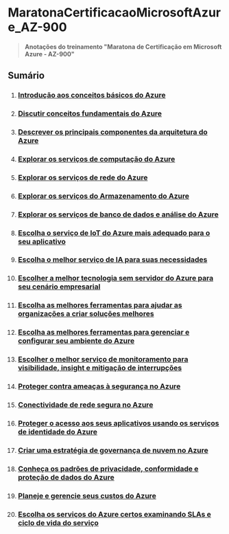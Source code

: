 # MaratonaCertificacaoMicrosoftAzure_AZ-900

> #### Anotações do treinamento "Maratona de Certificação em Microsoft Azure - AZ-900"

## Sumário

1. ### [Introdução aos conceitos básicos do Azure](./Modulo1/M1_Sumario.md)
2. ### [Discutir conceitos fundamentais do Azure](./Modulo2/M2_Sumario.md)
3. ### [Descrever os principais componentes da arquitetura do Azure](./Modulo3/M3_Sumario.md)
4. ### [Explorar os serviços de computação do Azure](./Modulo4/M4_Sumario.md)
5. ### [Explorar os serviços de rede do Azure](./Modulo5/M5_Sumario.md)
6. ### [Explorar os serviços do Armazenamento do Azure](./Modulo6/M6_1_ConceitosRedeVirtualAzure.md)
7. ### [Explorar os serviços de banco de dados e análise do Azure](./Modulo7/M7_Sumario.md)
8. ### [Escolha o serviço de IoT do Azure mais adequado para o seu aplicativo](./Modulo8/M8_1_IoTAzure.md)
9. ### [Escolha o melhor serviço de IA para suas necessidades](./Modulo9/M9_1_ServicoIA.md)
10. ### [Escolher a melhor tecnologia sem servidor do Azure para seu cenário empresarial](./Modulo10/M10_1_TecnologiaSemServidor.md)
11. ### [Escolha as melhores ferramentas para ajudar as organizações a criar soluções melhores](./Modulo11/M11_1_MelhoresFerramentas.md)
12. ### [Escolha as melhores ferramentas para gerenciar e configurar seu ambiente do Azure]()
13. ### [Escolher o melhor serviço de monitoramento para visibilidade, insight e mitigação de interrupções]()
14. ### [Proteger contra ameaças à segurança no Azure]()
15. ### [Conectividade de rede segura no Azure]()
16. ### [Proteger o acesso aos seus aplicativos usando os serviços de identidade do Azure]()
17. ### [Criar uma estratégia de governança de nuvem no Azure]()
18. ### [Conheça os padrões de privacidade, conformidade e proteção de dados do Azure]()
19. ### [Planeje e gerencie seus custos do Azure]()
20. ### [Escolha os serviços do Azure certos examinando SLAs e ciclo de vida do serviço]()
